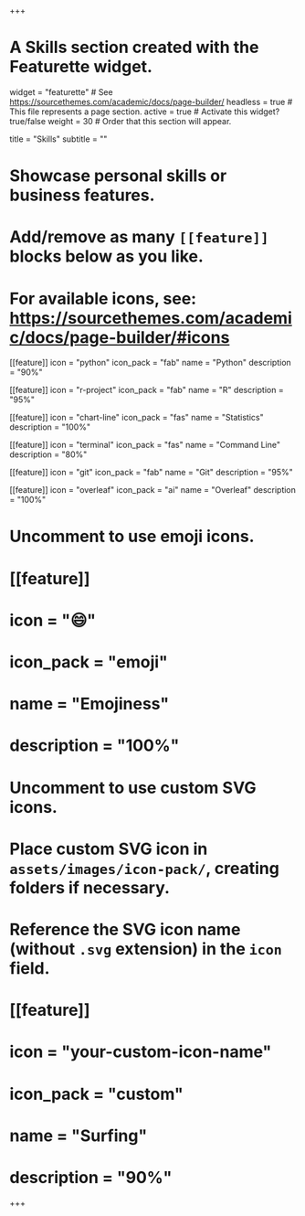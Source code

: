 +++
# A Skills section created with the Featurette widget.
widget = "featurette"  # See https://sourcethemes.com/academic/docs/page-builder/
headless = true  # This file represents a page section.
active = true  # Activate this widget? true/false
weight = 30  # Order that this section will appear.

title = "Skills"
subtitle = ""

# Showcase personal skills or business features.
# 
# Add/remove as many `[[feature]]` blocks below as you like.
# 
# For available icons, see: https://sourcethemes.com/academic/docs/page-builder/#icons

[[feature]]
  icon = "python"
  icon_pack = "fab"
  name = "Python"
  description = "90%"

[[feature]]
  icon = "r-project"
  icon_pack = "fab"
  name = "R"
  description = "95%"

[[feature]]
  icon = "chart-line"
  icon_pack = "fas"
  name = "Statistics"
  description = "100%"

[[feature]]
  icon = "terminal"
  icon_pack = "fas"
  name = "Command Line"
  description = "80%"
  
[[feature]]
  icon = "git"
  icon_pack = "fab"
  name = "Git"
  description = "95%"

[[feature]]
  icon = "overleaf"
  icon_pack = "ai"
  name = "Overleaf"
  description = "100%" 

# Uncomment to use emoji icons.
# [[feature]]
#  icon = ":smile:"
#  icon_pack = "emoji"
#  name = "Emojiness"
#  description = "100%"  

# Uncomment to use custom SVG icons.
# Place custom SVG icon in `assets/images/icon-pack/`, creating folders if necessary.
# Reference the SVG icon name (without `.svg` extension) in the `icon` field.
# [[feature]]
#  icon = "your-custom-icon-name"
#  icon_pack = "custom"
#  name = "Surfing"
#  description = "90%"

+++
